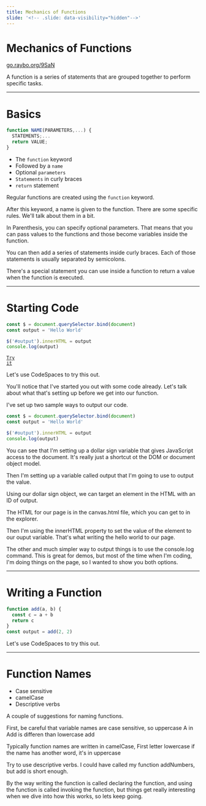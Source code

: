 ```yaml
---
title: Mechanics of Functions
slide: '<!-- .slide: data-visibility="hidden"-->'
---
```


<!-- .slide: data-state="layout-title" class="bg-dark"-->

# Mechanics of Functions

<div class="slide-link"><a href="https://go.raybo.org/9SaN"><i class="fab fa-slideshare"></i> go.raybo.org/9SaN</a></div>

> >

A function is a series of statements that are grouped together to perform specific tasks.

---

# Basics

```js
function NAME(PARAMETERS,...) {
  STATEMENTS;...
  return VALUE;
}
```

- The `function` keyword
- Followed by a `name`
- Optional `parameters`
- `Statements` in curly braces
- `return` statement

> >

Regular functions are created using the `function` keyword.

After this keyword, a name is given to the function. There are some specific rules. We'll talk about them in a bit.

In Parenthesis, you can specify optional parameters. That means that you can pass values to the functions and those become variables inside the function.

You can then add a series of statements inside curly braces. Each of those statements is usually separated by semicolons.

There's a special statement you can use inside a function to return a value when the function is executed.

---

# Starting Code

```js
const $ = document.querySelector.bind(document)
const output = 'Hello World'

$('#output').innerHTML = output
console.log(output)
```

<a href="https://github.dev/LinkedInLearning/javascript-functions-2502735/tree/01_02b" target="_blank"><code class="code-royal">Try it</code></a>

> >

Let's use CodeSpaces to try this out.

You'll notice that I've started you out with some code already. Let's talk about what that's setting up before we get into our function.

I've set up two sample ways to output our code.

```js
const $ = document.querySelector.bind(document)
const output = 'Hello World'

$('#output').innerHTML = output
console.log(output)
```

You can see that I'm setting up a dollar sign variable that gives JavaScript access to the document. It's really just a shortcut ot the DOM or document object model.

Then I'm setting up a variable called output that I'm going to use to output the value.

Using our dollar sign object, we can target an element in the HTML with an ID of output.

The HTML for our page is in the canvas.html file, which you can get to in the explorer.

Then I'm using the innerHTML property to set the value of the element to our ouput variable. That's what writing the hello world to our page.

The other and much simpler way to output things is to use the console.log command. This is great for demos, but most of the time when I'm coding, I'm doing things on the page, so I wanted to show you both options.

---

# Writing a Function

```js
function add(a, b) {
  const c = a + b
  return c
}
const output = add(2, 2)
```

> >

Let's use CodeSpaces to try this out.

---

# Function Names

- Case sensitive
- camelCase
- Descriptive verbs

> >

A couple of suggestions for naming functions.

First, be careful that variable names are case sensitive, so uppercase A in Add is differen than lowercase add

Typically function names are written in camelCase, First letter lowercase if the name has another word, it's in uppercase

Try to use descriptive verbs. I could have called my function addNumbers, but add is short enough.

By the way writing the function is called declaring the function, and using the function is called invoking the function, but things get really interesting when we dive into how this works, so lets keep going.
